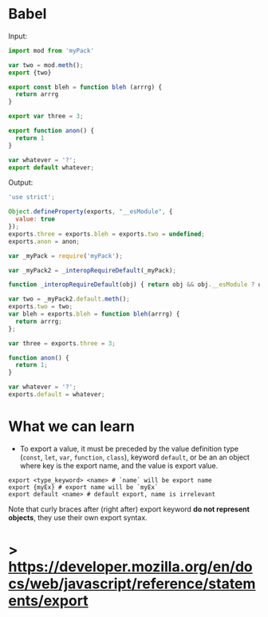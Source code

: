 # Babel

Input:

```js
import mod from 'myPack'

var two = mod.meth();
export {two}

export const bleh = function bleh (arrrg) {
  return arrrg
}

export var three = 3;

export function anon() {
  return 1
}

var whatever = '?';
export default whatever;
```

Output:

```js
'use strict';

Object.defineProperty(exports, "__esModule", {
  value: true
});
exports.three = exports.bleh = exports.two = undefined;
exports.anon = anon;

var _myPack = require('myPack');

var _myPack2 = _interopRequireDefault(_myPack);

function _interopRequireDefault(obj) { return obj && obj.__esModule ? obj : { default: obj }; }

var two = _myPack2.default.meth();
exports.two = two;
var bleh = exports.bleh = function bleh(arrrg) {
  return arrrg;
};

var three = exports.three = 3;

function anon() {
  return 1;
}

var whatever = '?';
exports.default = whatever;
```

# What we can learn

* To export a value, it must be preceded by the value definition type (`const`, `let`, `var`, `function`, `class`), keyword `default`, or be an an object where key is the export name, and the value is export value.

```
export <type_keyword> <name> # `name` will be export name
export {myEx} # export name will be `myEx`
export default <name> # default export, name is irrelevant
```

Note that curly braces after (right after) export keyword **do not represent objects**, they use their own export syntax.

# > https://developer.mozilla.org/en/docs/web/javascript/reference/statements/export

